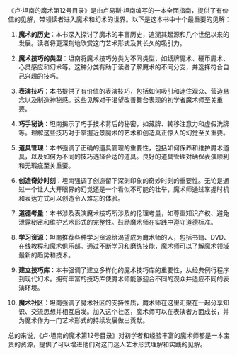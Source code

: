 《卢·坦南的魔术第12号目录》是由卢易斯·坦南编写的一本全面指南，提供了有价值的见解，带领读者进入魔术和幻术的世界。以下是这本书中十个最重要的见解：

1. **魔术的历史**：本书深入探讨了魔术的丰富历史，追溯其起源和几个世纪以来的发展。读者将更深刻地欣赏这门艺术形式及其长久的吸引力。

2. **魔术技巧的类型**：坦南将魔术技巧分类为不同类型，如纸牌魔术、硬币魔术、心灵感应和幻术等。这种分类有助于读者了解魔术的不同分支，并选择符合自己兴趣的技巧。

3. **表演技巧**：本书提供了有价值的表演技巧，包括如何吸引和迷住观众、营造悬念以及制造神秘感。这些见解对于渴望改善舞台表现的初学者魔术师至关重要。

4. **巧手秘诀**：坦南揭示了巧手技术背后的秘密，如藏牌、转移注意力和虚假洗牌等。理解这些技巧对于掌握近景魔术的艺术和创造真正惊人的幻觉至关重要。

5. **道具管理**：本书强调了正确的道具管理的重要性，包括如何保养和维护魔术道具，以及如何为不同的技巧选择合适的道具。良好的道具管理对确保表演顺利和无瑕疵至关重要。

6. **创造奇妙时刻**：坦南强调了创造留下深刻印象的奇妙时刻的重要性。无论是通过一个让人大开眼界的幻觉还是一个看似不可能的壮举，魔术师通过掌握时机和表达方式可以创造令人难忘的体验。

7. **道德考量**：本书涉及表演魔术技巧所涉及的伦理考量，如尊重知识产权、避免泄露秘密和维护艺术形式的完整性。鼓励魔术师在实践中遵守道德标准。

8. **学习资源**：坦南推荐各种学习资源给渴望成为魔术师的人，包括书籍、DVD、在线教程和魔术俱乐部。通过不断学习和磨练技能，魔术师可以了解魔术领域最新的趋势和技术。

9. **建立技巧库**：本书强调了建立多样化的魔术技巧库的重要性，从经典例行程序到现代幻术。拥有丰富的技巧库使魔术师能够迎合不同的观众并适应不同的表演环境。

10. **魔术社区**：坦南强调了魔术社区的支持性质，魔术师在这里汇聚在一起分享知识、交流思想并相互启发。加入这个社区，魔术师可以在表演者方面成长，并为魔术作为一门艺术形式的持续发展做出贡献。

总的来说，《卢·坦南的魔术第12号目录》对初学者和经验丰富的魔术师都是一本宝贵的资源，提供了可以增进他们对这门迷人艺术形式理解和实践的见解。